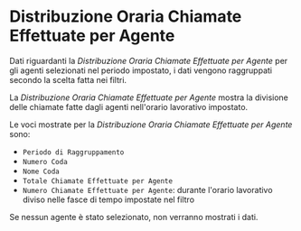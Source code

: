 # Distribuzione Oraria Chiamate Effettuate per Agente

Dati riguardanti la *Distribuzione Oraria Chiamate Effettuate per 
Agente* per gli agenti selezionati nel periodo impostato, i dati 
vengono raggruppati secondo la scelta fatta nei filtri.

La *Distribuzione Oraria Chiamate Effettuate per Agente* mostra la 
divisione delle chiamate fatte dagli agenti nell'orario lavorativo 
impostato.

Le voci mostrate per la *Distribuzione Oraria Chiamate Effettuate 
per Agente* sono:

- `Periodo di Raggruppamento`
- `Numero Coda`
- `Nome Coda`
- `Totale Chiamate Effettuate per Agente`
- `Numero Chiamate Effettuate per Agente`: durante l'orario lavorativo 
diviso nelle fasce di tempo impostate nel filtro

Se nessun agente è stato selezionato, non verranno mostrati i dati.
